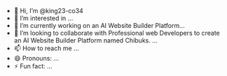 - 👋 Hi, I’m @king23-co34
- 👀 I’m interested in ...
- 🌱 I’m currently working on an AI Website Builder Platform...
- 💞️ I’m looking to collaborate with Professional web Developers to create an AI Website Builder Platform named Chibuks. ...
- 📫 How to reach me ...
- 😄 Pronouns: ...
- ⚡ Fun fact: ...

<!---
king23-co34/king23-co34 is a ✨ special ✨ repository because its `README.md` (this file) appears on your GitHub profile.
You can click the Preview link to take a look at your changes.
--->
